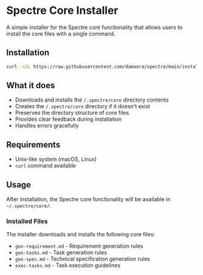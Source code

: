 # Spectre Core Installer

A simple installer for the Spectre core functionality that allows users to install the core files with a single command.

## Installation

```bash
curl -sSL https://raw.githubusercontent.com/damaera/spectre/main/install.sh | sh
```

## What it does

- Downloads and installs the `/.spectre/core` directory contents
- Creates the `/.spectre/core` directory if it doesn't exist
- Preserves the directory structure of core files
- Provides clear feedback during installation
- Handles errors gracefully

## Requirements

- Unix-like system (macOS, Linux)
- `curl` command available

## Usage

After installation, the Spectre core functionality will be available in `~/.spectre/core/`.

### Installed Files

The installer downloads and installs the following core files:
- `gen-requirement.md` - Requirement generation rules
- `gen-tasks.md` - Task generation rules
- `gen-spec.md` - Technical specification generation rules
- `exec-tasks.md` - Task execution guidelines

